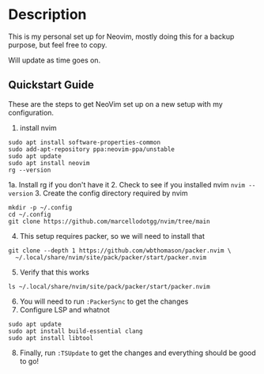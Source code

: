 # Description
This is my personal set up for Neovim, mostly doing this for a backup purpose, but feel free to copy.

Will update as time goes on.

## Quickstart Guide
These are the steps to get NeoVim set up on a new setup with my configuration.

1. install nvim

```
sudo apt install software-properties-common
sudo add-apt-repository ppa:neovim-ppa/unstable
sudo apt update
sudo apt install neovim
rg --version
```
1a. Install rg if you don't have it
2. Check to see if you installed nvim `nvim --version`
3. Create the config directory required by nvim

```
mkdir -p ~/.config
cd ~/.config
git clone https://github.com/marcellodotgg/nvim/tree/main
```

4. This setup requires packer, so we will need to install that

```
git clone --depth 1 https://github.com/wbthomason/packer.nvim \
  ~/.local/share/nvim/site/pack/packer/start/packer.nvim
```

5. Verify that this works

```
ls ~/.local/share/nvim/site/pack/packer/start/packer.nvim
```

6. You will need to run `:PackerSync` to get the changes
7. Configure LSP and whatnot

```
sudo apt update
sudo apt install build-essential clang
sudo apt install libtool
```

8. Finally, run `:TSUpdate` to get the changes and everything should
be good to go!
